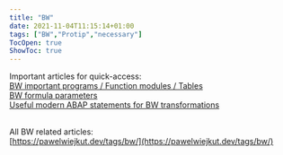 ```yaml
---
title: "BW"
date: 2021-11-04T11:15:14+01:00
tags: ["BW","Protip","necessary"]
TocOpen: true
ShowToc: true
---
```

Important articles for quick-access: </br>
[BW important programs / Function modules / Tables](https://pawelwiejkut.dev/posts/bw-important-programs/)</br>
[BW formula parameters](https://pawelwiejkut.dev/posts/bw-formula-parameters/)</br>
[Useful modern ABAP statements for BW transformations](https://pawelwiejkut.dev/posts/abap-trfn-bw/)</br></br>

All BW related articles:</br>
[https://pawelwiejkut.dev/tags/bw/](https://pawelwiejkut.dev/tags/bw/)


